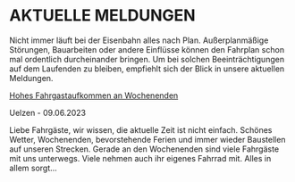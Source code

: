 AKTUELLE MELDUNGEN
==========

Nicht immer läuft bei der Eisenbahn alles nach Plan. Außerplanmäßige Störungen, Bauarbeiten oder andere Einflüsse können den Fahrplan schon mal ordentlich durcheinander bringen. Um bei solchen Beeinträchtigungen auf dem Laufenden zu bleiben, empfiehlt sich der Blick in unsere aktuellen Meldungen.

[Hohes Fahrgastaufkommen an Wochenenden](https://www.der-metronom.de/aktuell/hohes-fahrgastaufkommen-an-wochenenden/)

 Uelzen - 09.06.2023

Liebe Fahrgäste,
wir wissen, die aktuelle Zeit ist nicht einfach. Schönes Wetter, Wochenenden, bevorstehende Ferien und immer wieder Baustellen auf unseren Strecken. Gerade an den Wochenenden sind viele Fahrgäste mit uns unterwegs. Viele nehmen auch ihr eigenes Fahrrad mit. Alles in allem sorgt...
